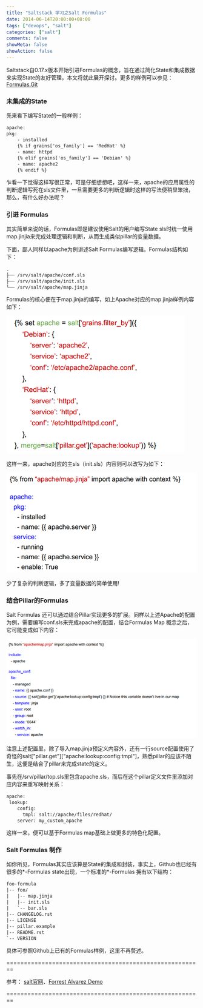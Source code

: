 ```yaml
---
title: "Saltstack 学习之Salt Formulas"
date: 2014-06-14T20:00:00+08:00
tags: ["devops", "salt"]
categories: ["salt"]
comments: false
showMeta: false
showAction: false
---
```


Saltstack自0.17.x版本开始引进Formulas的概念，旨在通过简化State和集成数据来实现State的友好管理，本文将就此展开探讨。更多的样例可以参见：[ Formulas.Git](https://github.com/saltstack-formulas)

<!--more-->

### 未集成的State

先来看下编写State的一般样例：

	apache:
  	pkg:
    	- installed
    	{% if grains['os_family'] == 'RedHat' %}
    	- name: httpd
    	{% elif grains['os_family'] == 'Debian' %}
    	- name: apache2
    	{% endif %}

乍看一下觉得这样写很正常，可是仔细想想吧，这样一来，apache的应用属性的判断逻辑写死在sls文件里，一旦需要更多的判断逻辑时这样的写法便稍显笨拙，那么，有什么好办法呢？

### 引进 Formulas
其实简单来说的话，Formulas即是建议使用Salt的用户编写State sls时统一使用map.jinjia来完成处理逻辑和判断，从而生成类似pillar的变量数据。

下面，鄙人同样以apache为例讲述Salt Formulas编写逻辑。Formulas结构如下：

	.
	├── /srv/salt/apache/conf.sls
	├── /srv/salt/apache/init.sls
	└── /srv/salt/apache/map.jinja

Formulas的核心便在于map.jinja的编写，如上Apache对应的map.jinja样例内容如下：

![map.jinja](/images/2014/Jun/map-jinja.png)

这样一来，apache对应的主sls（init.sls）内容则可以改写为如下：

![apache main](/images/2014/Jun/top.png)

少了复杂的判断逻辑，多了变量数据的简单使用!

### 结合Pillar的Formulas

Salt Formulas 还可以通过结合Pillar实现更多的扩展。同样以上述Apache的配置为例，需要编写conf.sls来完成apache的配置，结合Formulas Map 概念之后，它可能变成如下内容：

![apache conf map](/images/2014/Jun/extra_map.png)

注意上述配置里，除了导入map.jinja预定义内容外，还有一行source配置使用了奇怪的salt["pillar.get"]["apache:lookup:config:tmpl"]，熟悉pillar的应该不陌生，这便是结合了pillar来完成state的定义。

事先在/srv/pillar/top.sls里包含apache.sls，而后在这个pillar定义文件里添加对应内容来重写映射关系：

	apache:
 	 lookup:
        config:
          tmpl: salt://apache/files/redhat/
        server: my_custom_apache

这样一来，便可以基于Formulas map基础上做更多的特色化配置。

### Salt Formulas 制作

如你所见，Formulas其实应该算是State的集成和封装，事实上，Github也已经有很多的\*-Formulas state出现，一个标准的\*-Formulas 拥有以下结构：

	foo-formula
	|-- foo/
	|   |-- map.jinja
	|   |-- init.sls
	|   `-- bar.sls
	|-- CHANGELOG.rst
	|-- LICENSE
	|-- pillar.example
	|-- README.rst
	`-- VERSION


具体可参照Github上已有的Formulas样例，这里不再赘述。

========================================================

参考： 
[salt官网](http://docs.saltstack.com/en/latest/topics/development/conventions/formulas.html)、[Forrest Alvarez Demo](http://pan.baidu.com/s/1mgI9xiC)

========================================================

